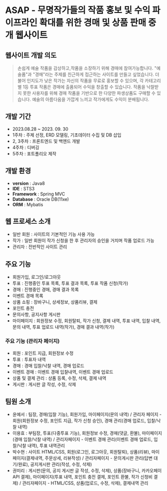 # ASAP - 무명작가들의 작품 홍보 및 수익 파이프라인 확대를 위한 경매 및 상품 판매 중개 웹사이트

## 웹사이트 개발 의도
> 손쉽게 예술 작품을 감상하고,작품을 소장하기 위해 경매에 참여가능합니다. "예술품"과 "경매"라는 주제를 친근하게 접근하는 사이트를 만들고 싶었습니다. 더불어 인지도가 낮은 작가는 자신의 작품을 무료로 홍보할 수 있으며, 각 카테고리 별 1등 투표 작품은 경매에 출품되어 수익을 창출할 수 있습니다. 작품을 낙찰받지 못한 사용자를 위해 경매 작품을 기반으로 한 다양한 파생상품도 구매할 수 있습니다. 예술의 아름다움을 가깝게 느끼고 작가에게도 수익이 분배됩니다.

## 개발 기간
- 2023.08.28 ~ 2023. 09. 30
- 1주차 : 주제 선정, ERD 모델링, 기초데이터 수집 및 DB 삽입
- 2, 3주차 : 프론트엔드 및 백엔드 개발
- 4주차 : 디버깅
- 5주차 : 포트폴리오 제작

## 개발 환경
- **version** : Java8
- **IDE** : STS3
- **Framework** : Spring MVC
- **Database** : Oracle DB(11xe)
- **ORM** : Mybatis

## 웹 프로세스 소개
- 일반 회원 : 사이트의 기본적인 기능 사용 가능
- 작가 : 일반 회원이 작가 신청을 한 후 관리자의 승인을 거치며 작품 업로드 가능
- 관리자 : 전반적인 사이트 관리

## 주요 기능
- 회원가입, 로그인/로그아웃
- 투표 : 진행중인 투표 목록, 투표 결과 목록, 투표 작품 신청(작가)
- 경매 : 진행중인 경매, 경매 결과 목록
- 이벤트 경매 목록
- 상품 쇼핑 : 장바구니, 상세정보, 상품리뷰, 결제
- 포인트 충전
- 문의사항, 공지사항 게시판
- 마이페이지 : 회원정보 수정, 회원탈퇴, 작가 신청, 결제 내역, 투표 내역, 입찰 내역, 문의 내역, 투표 업로드 내역(작가), 경매 결과 내역(작가)

### 주요 기능 (관리자 페이지)
- 회원 : 포인트 지급, 회원정보 수정
- 투표 : 투표자 내역
- 경매 : 경매 입찰/낙찰 내역, 경매 업로드
- 이벤트 경매 : 이벤트 경매 입찰내역, 이벤트 경매 업로드
- 상품 및 결제 관리 : 상품 등록, 수정, 삭제, 결제 내역
- 게시판 : 게시판 글 작성, 수정, 삭제

## 팀원 소개
- 윤예서 : 팀장, 경매(입찰 기능), 회원가입, 마이페이지(문의 내역) / 관리자 페이지 - 회원(회원정보 수정, 포인트 지급, 작가 신청 승인), 경매 관리(경매 업로드, 입찰/낙찰 내역)
- 이용효 : 부팀장, 투표(다중투표 기능), 회원정보 수정, 경매(댓글, 환불), 마이페이지(경매 입찰/낙찰 내역) / 관리자페이지 - 이벤트 경매 관리(이벤트 경매 업로드, 입찰/낙찰 내역), 투표 내역관리
- 박수현 : 사이트 HTML/CSS, 회원(로그인, 로그아웃, 회원탈퇴), 상품(리뷰), 마이페이지(결제내역, 주문상세, 리뷰작성) / 관리자페이지 - 문의게시판 관리(답변 대기/완료), 공지게시판 관리(작성, 수정, 삭제)
- 권미리 : 게시판(문의, 공지 게시판 글 작성, 수정, 삭제), 상품(장바구니, 카카오페이API 결제), 마이페이지(투표 내역, 포인트 충전 결제, 포인트 환불, 작가 신청비 결제) / 관리자페이지 - HTML/CSS, 상품(업로드, 수정, 삭제), 결제내역 관리


